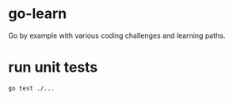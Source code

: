 # go-learn
Go by example with various coding challenges and learning paths.

# run unit tests
```
go test ./...
```
